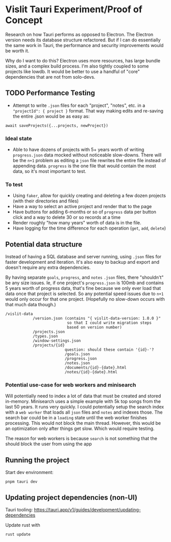 # Vislit Tauri Experiment/Proof of Concept

Research on how Tauri performs as opposed to Electron. The Electron version needs its database structure refactored. But if I can do essentially the same work in Tauri, the performance and security improvements would be worth it.

Why do I want to do this? Electron uses more resources, has large bundle sizes, and a complex build process. I'm also tightly coupled to some projects like lowdb. It would be better to use a handful of "core" dependencies that are not from solo-devs.

## TODO Performance Testing

- Attempt to write `.json` files for each "project", "notes", etc. in a `"projectId": { project }` format. That way making edits and re-saving the entire .json would be as easy as:

```
await saveProjects({...projects, newProject})
```

### Ideal state

- Able to have dozens of projects with 5+ years worth of writing `progress.json` data mocked without noticeable slow-downs. There will be the `n+1` problem as editing a `json` file rewrites the entire file instead of appending data. `progress` is the one file that would contain the most data, so it's most important to test.

### To test

- Using `faker`, allow for quickly creating and deleting a few dozen projects (with their directories and files)
- Have a way to select an active project and render that to the page
- Have buttons for adding 6-months or so of `progress` data per button click and a way to delete 30 or so records at a time
- Render roughly "how many years" worth of data is in the file.
- Have logging for the time difference for each operation (`get`, `add`, `delete`)

## Potential data structure

Instead of having a SQL database and server running, using `.json` files for faster development and iteration. It's also easy to backup and export and doesn't require any extra dependencies.

By having separate `goals`, `progress`, and `notes` `.json` files, there "shouldn't" be any size issues. Ie, if one project's `progress.json` is 100mb and contains 5 years worth of progress data, that's fine because we only ever load that data once that project is selected. So any potential speed issues due to `n+1` would only occur for that one project. (Hopefully no slow-down occurs with that much data though.)

```
/vislit-data
            /version.json (contains "{ vislit-data-version: 1.0.0 }"
                           so that I could write migration steps
                           based on version number)
            /projects.json
            /types.json
            /window-settings.json
            /projects/{id}
                          question: should these contain '{id}-'?
                          /goals.json
                          /progress.json
                          /notes.json
                          /documents/{id}-{date}.html
                          /notes/{id}-{date}.html
```

### Potential use-case for web workers and minisearch

Will potentially need to index a lot of data that must be created and stored in-memory. Minisearch uses a simple example with 5k top songs from the last 50 years. It runs very quickly. I could potentially setup the search index with a `web worker` that loads all `json` files and `notes` and indexes those. The search bar could be in a `loading` state until the web worker finishes processing. This would not block the main thread. However, this would be an optimization only after things get slow. Which would require testing.

The reason for web workers is because `search` is not something that the should block the user from using the app

## Running the project

Start dev environment:

```
pnpm tauri dev
```

## Updating project dependencies (non-UI)

Tauri tooling:
https://tauri.app/v1/guides/development/updating-dependencies

Update rust with

```
rust update
```
